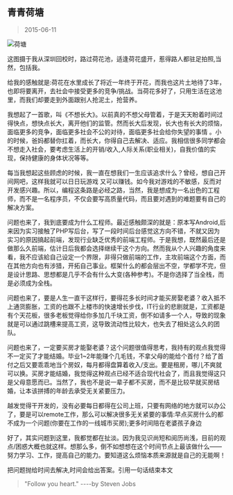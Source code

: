 青青荷塘
-------
> 2015-06-11

![荷塘](__IMG__/2015061101.jpg)

这图摄于我从深圳回校时，路过荷花池，适逢荷花盛开，惹得路人都驻足拍照,当然，包括我。

给我的感触就是:荷花在水里成长了将近一年终于开花，而我也这片土地待了3年，也即将要离开，去社会中接受更多的竞争/挑战。当荷花多好了，只用生活在这池里，而我们却要走到外面跟别人抢泥土，抢营养。

我想起了一首歌，叫《不想长大》。以前真的不想父母管着，于是天天盼着时间过得快点，想快点长大，离开他们的监管。然而长大后发现，长大也有长大的烦恼，面临更多的竞争，面临更多社会不公的对待，面临更多社会给你失望的事情 。小的时候，爸妈都替你扛着，而长大，你得自己去解决、适应。我相信很多同学都会不想走入社会，要考虑生活上的开销/收入,人际关系(职业相关)，自我价值的实现，保持健康的身体状况等等。

每当我想起这些顾虑的时候，我一直在想我们一生应该追求什么？曾经，想自己开间网吧，这样我就可以日日玩游戏 又可以赚钱。如今我对游戏的不敏感，反而对开发感兴趣。所以，编程这条路是必经之路，当然，我是想成为一名出色的工程师，而不是一名程序员，不仅会要写高质量代码，而且要对遇到的难题要有自己的解决方案。

问题也来了，我到底要成为什么工程师。最近感触颇深的就是：原本写Android,后来因为实习接触了PHP写后台，写了一段时间后台感觉这方向不错，不就又因为实习的原因搞起前端，发现行业缺乏优秀的前端工程师。于是我想，既然最后还是做那么久前端，估计日后我都会选择继续干这个方向。然而我从个人兴趣的角度来看，我不应该給自己设定一个界限，非得只做前端的工作，主攻前端这个方面，而在其他方向也有涉猎，开拓自己事业。框架什么的都会层出不空，学都学不完，但是设计思路、思想都是几乎不会有什么大变(各种参考)。不是你选择了当全栈，而是必须成为全栈。

问题也来了，要是人生一直干这样行，要得花多长时间才能买房娶老婆？收入抵不上通货膨胀，工资的也跟不上楼市的快速增长步伐，IT行业的悲剧就是，工资都是有个天花板，很多老板觉得给你多加几千块工资，倒不如请多一个人，导致的现象就是可以通过跳槽来提高工资，这导致流动性比较大，也失去了相处这么久的团队。

问题也来了，一定要买房才能娶老婆？这个问题很值得思考，我持有的观点我觉得不一定买了才能结婚。毕业1~2年能赚个几毛钱，不拿父母的能给个首付？给了首付之后又要乖乖地当个房奴，每月都得盘算着收入/支出。要是租房，哪儿不爽就可以换。买房才能结婚，我觉得这种观点已经不适合现代社会了，而且我觉得这只是父母意愿而已。当然了，我也不是说一辈子都不买房，而不是比较早就买房结婚，让本该拼搏的年龄去承受无关紧要压力。

越发觉得干开发的，没有必要每日都得在公司上班，只要有网络的地方就可以办公了，要是可以remote工作，那么可以解决很多无关紧要的事情:早点买房什么的都不成为一个问题(你要在工作的一线城市买房);更多时间陪在老婆孩子身边

好了，其实问题到这里，我都觉都在扯淡。因为我见识尚短和阅历尚浅，目前的观点/困惑大概也就这样。想那么多，倒不如想想在这个时间节点上最该做什么——努力学习、工作，提高自己的能力。要知道这么烦恼本质来源就是自己的无能啊！

把问题抛给时间去解决,时间会给出答案。引用一句话结束本文

>"Follow you heart." ----by Steven Jobs

